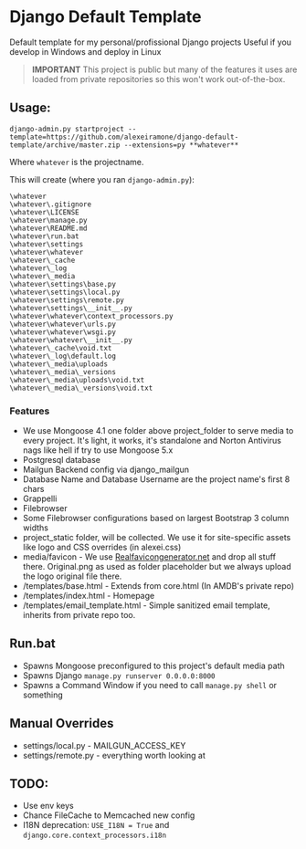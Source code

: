 # Django Default Template
Default template for my personal/profissional Django projects
Useful if you develop in Windows and deploy in Linux

> **IMPORTANT** This project is public but many of the features it uses are loaded from private repositories so this won't work out-of-the-box.

## Usage:

    django-admin.py startproject --template=https://github.com/alexeiramone/django-default-template/archive/master.zip --extensions=py **whatever**

Where `whatever` is the projectname.

This will create (where you ran `django-admin.py`):

    \whatever
    \whatever\.gitignore
    \whatever\LICENSE
    \whatever\manage.py
    \whatever\README.md
    \whatever\run.bat
    \whatever\settings
    \whatever\whatever
    \whatever\_cache
    \whatever\_log
    \whatever\_media
    \whatever\settings\base.py
    \whatever\settings\local.py
    \whatever\settings\remote.py
    \whatever\settings\__init__.py
    \whatever\whatever\context_processors.py
    \whatever\whatever\urls.py
    \whatever\whatever\wsgi.py
    \whatever\whatever\__init__.py
    \whatever\_cache\void.txt
    \whatever\_log\default.log
    \whatever\_media\uploads
    \whatever\_media\_versions
    \whatever\_media\uploads\void.txt
    \whatever\_media\_versions\void.txt

### Features
- We use Mongoose 4.1 one folder above project_folder to serve media to every project. It's light, it works, it's standalone and Norton Antivirus nags like hell if try to use Mongoose 5.x
- Postgresql database
- Mailgun Backend config via django_mailgun
- Database Name and Database Username are the project name's first 8 chars
- Grappelli
- Filebrowser
- Some Filebrowser configurations based on largest Bootstrap 3 column widths
- project_static folder, will be collected. We use it for site-specific assets like logo and CSS overrides (in alexei.css)
- media/favicon - We use [Realfavicongenerator.net](http://realfavicongenerator.net/) and drop all stuff there. Original.png as used as folder placeholder but we always upload the logo original file there.
- /templates/base.html - Extends from core.html (In AMDB's private repo)
- /templates/index.html - Homepage
- /templates/email_template.html - Simple sanitized email template, inherits from private repo too.

## Run.bat
- Spawns Mongoose preconfigured to this project's default media path
- Spawns Django `manage.py runserver 0.0.0.0:8000`
- Spawns a Command Window if you need to call `manage.py shell` or something

## Manual Overrides
- settings/local.py - MAILGUN_ACCESS_KEY
- settings/remote.py - everything worth looking at

## TODO:
- Use env keys
- Chance FileCache to Memcached new config
- I18N deprecation: `USE_I18N = True` and `django.core.context_processors.i18n`


